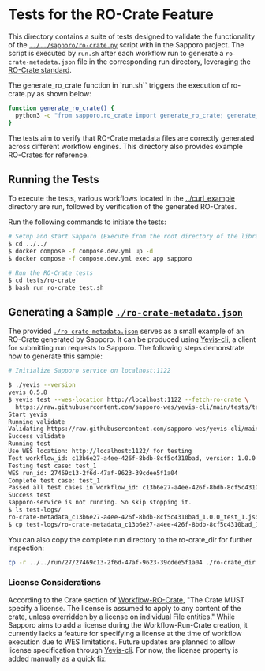 # Tests for the RO-Crate Feature

This directory contains a suite of tests designed to validate the functionality of the [`../../sapporo/ro-crate.py`](../../sapporo/ro-crate.py) script with in the Sapporo project. The script is executed by `run.sh` after each workflow run to generate a `ro-crate-metadata.json` file in the corresponding run directory, leveraging the [RO-Crate standard](https://www.researchobject.org/ro-crate/).

The generate_ro_crate function in `run.sh`` triggers the execution of ro-crate.py as shown below:

```bash
function generate_ro_crate() {
  python3 -c "from sapporo.ro_crate import generate_ro_crate; generate_ro_crate('${run_dir}')" || echo "{}" >"${run_dir}/ro-crate-metadata.json" || true
}
```

The tests aim to verify that RO-Crate metadata files are correctly generated across different workflow engines. This directory also provides example RO-Crates for reference.

## Running the Tests

To execute the tests, various workflows located in the [../curl_example](../curl_example) directory are run, followed by verification of the generated RO-Crates.

Run the following commands to initiate the tests:

```bash
# Setup and start Sapporo (Execute from the root directory of the library)
$ cd ../../
$ docker compose -f compose.dev.yml up -d
$ docker compose -f compose.dev.yml exec app sapporo

# Run the RO-Crate tests
$ cd tests/ro-crate
$ bash run_ro-crate_test.sh
```

## Generating a Sample [`./ro-crate-metadata.json`](./ro-crate-metadata.json)

The provided [`./ro-crate-metadata.json`](./ro-crate-metadata.json) serves as a small example of an RO-Crate generated by Sapporo. It can be produced using [Yevis-cli](https://github.com/sapporo-wes/yevis-cli), a client for submitting run requests to Sapporo. The following steps demonstrate how to generate this sample:

```bash
# Initialize Sapporo service on localhost:1122

$ ./yevis --version
yevis 0.5.8
$ yevis test --wes-location http://localhost:1122 --fetch-ro-crate \
  https://raw.githubusercontent.com/sapporo-wes/yevis-cli/main/tests/test-metadata-CWL-apache2.yml
Start yevis
Running validate
Validating https://raw.githubusercontent.com/sapporo-wes/yevis-cli/main/tests/test-metadata-CWL-apache2.yml
Success validate
Running test
Use WES location: http://localhost:1122/ for testing
Test workflow_id: c13b6e27-a4ee-426f-8bdb-8cf5c4310bad, version: 1.0.0
Testing test case: test_1
WES run_id: 27469c13-2f6d-47af-9623-39cdee5f1a04
Complete test case: test_1
Passed all test cases in workflow_id: c13b6e27-a4ee-426f-8bdb-8cf5c4310bad, version: 1.0.0
Success test
sapporo-service is not running. So skip stopping it.
$ ls test-logs/
ro-crate-metadata_c13b6e27-a4ee-426f-8bdb-8cf5c4310bad_1.0.0_test_1.json
$ cp test-logs/ro-crate-metadata_c13b6e27-a4ee-426f-8bdb-8cf5c4310bad_1.0.0_test_1.json ./ro-crate-metadata.json
```

You can also copy the complete run directory to the ro-crate_dir for further inspection:

```bash
cp -r ../../run/27/27469c13-2f6d-47af-9623-39cdee5f1a04 ./ro-crate_dir
```

### License Considerations

According to the Crate section of [Workflow-RO-Crate](https://about.workflowhub.eu/Workflow-RO-Crate/), "The Crate MUST specify a license. The license is assumed to apply to any content of the crate, unless overridden by a license on individual File entities." While Sapporo aims to add a license during the Workflow-Run-Crate creation, it currently lacks a feature for specifying a license at the time of workflow execution due to WES limitations. Future updates are planned to allow license specification through [Yevis-cli](https://github.com/sapporo-wes/yevis-cli). For now, the license property is added manually as a quick fix.

